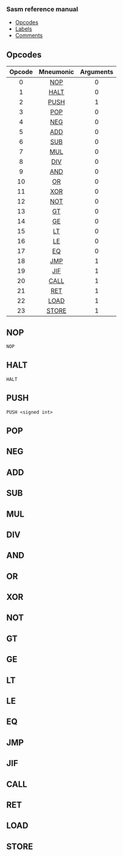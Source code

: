 ### Sasm reference manual

* [Opcodes](#Opcodes)
* [Labels](#Labels)
* [Comments](#Comments)

## Opcodes
Opcode|Mneumonic|Arguments
:------:|:---------:|:---:
0|[NOP](#NOP)|	0
1|[HALT](#HALT)|0
2|[PUSH](#PUSH)|1
3|[POP](#POP)|	0
4|[NEG](#NEG)|	0
5|[ADD](#ADD)|	0
6|[SUB](#SUB)|	0
7|[MUL](#MUL)|	0
8|[DIV](#DIV)|	0
9|[AND](#AND)|	0
10|[OR](#OR)|	0
11|[XOR](#XOR)|	0
12|[NOT](#NOT)|	0
13|[GT](#GT)|	0
14|[GE](#GE)|	0
15|[LT](#LT)|	0
16|[LE](#LE)|	0
17|[EQ](#EQ)|	0
18|[JMP](#JMP)|	1
19|[JIF](#JIF)|	1
20|[CALL](#CALL)|1
21|[RET](#RET)|	1
22|[LOAD](#LOAD)|1
23|[STORE](#STORE)|1

## NOP
	NOP

## HALT
	HALT
## PUSH
	PUSH <signed int>
## POP
## NEG
## ADD
## SUB
## MUL
## DIV
## AND
## OR
## XOR
## NOT
## GT
## GE
## LT
## LE
## EQ
## JMP
## JIF
## CALL
## RET
## LOAD
## STORE

